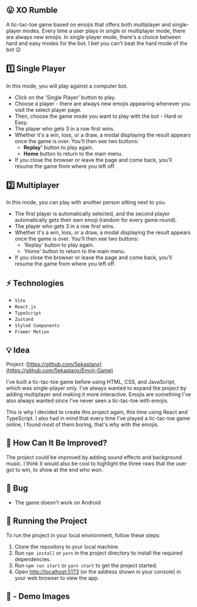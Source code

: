 ## 😛 XO Rumble

A tic-tac-toe game based on emojis that offers both multiplayer and single-player modes. Every time a user plays in single or multiplayer mode, there are always new emojis. In single-player mode, there's a choice between hard and easy modes for the bot. I bet you can't beat the hard mode of the bot 😉

## 1️⃣ Single Player 

In this mode, you will play against a computer bot.  

- Click on the 'Single Player' button to play.
- Choose a player - there are always new emojis appearing whenever you visit the select player page.
- Then, choose the game mode you want to play with the bot - Hard or Easy.
- The player who gets 3 in a row first wins.
- Whether it's a win, loss, or a draw, a modal displaying the result appears once the game is over. You'll then see two buttons:
  - **Replay'** button to play again.
  - **Home** button to return to the main menu.
- If you close the browser or leave the page and come back, you'll resume the game from where you left off.

## 2️⃣ Multiplayer 

In this mode, you can play with another person sitting next to you.

- The first player is automatically selected, and the second player automatically gets their own emoji (random for every game round).
- The player who gets 3 in a row first wins.
- Whether it's a win, loss, or a draw, a modal displaying the result appears once the game is over. You'll then see two buttons:
  - 'Replay' button to play again.
  - 'Home' button to return to the main menu.
- If you close the browser or leave the page and come back, you'll resume the game from where you left off.

## ⚡ Technologies

- `Vite`
- `React.js`
- `TypeScript`
- `Zustand`
- `Styled Components`
- `Framer Motion`

## 💡 Idea

Project: [https://github.com/5ekastanx](https://github.com/5ekastanx/Emoji-Game)

I've built a tic-tac-toe game before using HTML, CSS, and JavaScript, which was single-player only. I've always wanted to expand the project by adding multiplayer and making it more interactive. Emojis are something I've also always wanted since I've never seen a tic-tac-toe with emojis.

This is why I decided to create this project again, this time using React and TypeScript. I also had in mind that every time I've played a tic-tac-toe game online, I found most of them boring, that's why with the emojis.

## 🤔 How Can It Be Improved?

The project could be improved by adding sound effects and background music. I think it would also be cool to highlight the three rows that the user got to win, to show at the end who won.

## 🐛 Bug
- The game doesn't work on Android

## 🚦 Running the Project

To run the project in your local environment, follow these steps:

1. Clone the repository to your local machine.
2. Run `npm install` or `yarn` in the project directory to install the required dependencies.
3. Run `npm run start` or `yarn start` to get the project started.
4. Open [http://localhost:5173](http://localhost:5173) (or the address shown in your console) in your web browser to view the app.

## 📸 - Demo Images
